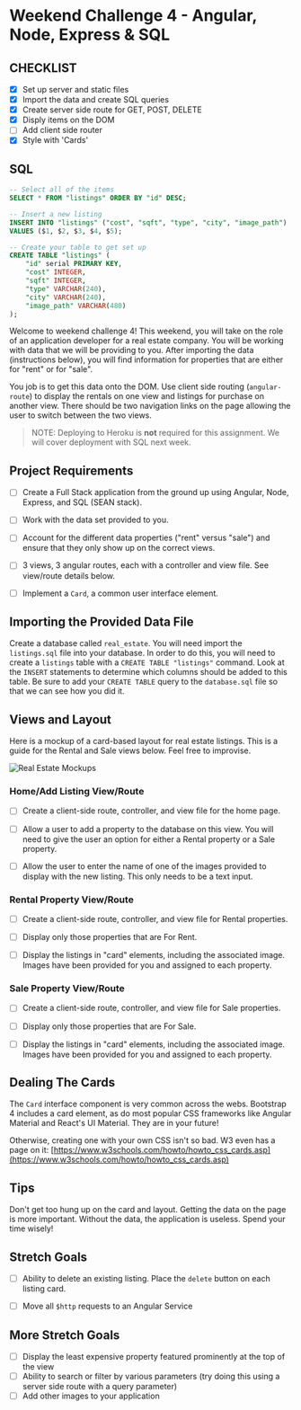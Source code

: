 # Weekend Challenge 4 - Angular, Node, Express & SQL

## CHECKLIST

- [x] Set up server and static files
- [x] Import the data and create SQL queries
- [x] Create server side route for GET, POST, DELETE
- [x] Disply items on the DOM
- [ ] Add client side router
- [x] Style with 'Cards'

## SQL 

```SQL
-- Select all of the items
SELECT * FROM "listings" ORDER BY "id" DESC;

-- Insert a new listing
INSERT INTO "listings" ("cost", "sqft", "type", "city", "image_path")
VALUES ($1, $2, $3, $4, $5);

-- Create your table to get set up
CREATE TABLE "listings" (
	"id" serial PRIMARY KEY,
	"cost" INTEGER,
	"sqft" INTEGER,
	"type" VARCHAR(240),
	"city" VARCHAR(240),
	"image_path" VARCHAR(480)
);
```

Welcome to weekend challenge 4! This weekend, you will take on the role of an application developer for a real estate company. You will be working with data that we will be providing to you. After importing the data (instructions below), you will find information for properties that are either for "rent" or for "sale".

You job is to get this data onto the DOM. Use client side routing (`angular-route`) to display the rentals on one view and listings for purchase on another view. There should be two navigation links on the page allowing the user to switch between the two views.

> NOTE: Deploying to Heroku is **not** required for this assignment. We will cover deployment with SQL next week.

## Project Requirements

- [ ] Create a Full Stack application from the ground up using Angular, Node, Express, and SQL (SEAN stack).
- [ ] Work with the data set provided to you.
- [ ] Account for the different data properties ("rent" versus "sale") and ensure that they only show up on the correct views.
- [ ] 3 views, 3 angular routes, each with a controller and view file. See view/route details below.
- [ ] Implement a `Card`, a common user interface element.
 

## Importing the Provided Data File

Create a database called `real_estate`. You will need import the `listings.sql` file into your database. In order to do this, you will need to create a `listings` table with a `CREATE TABLE "listings"` command. Look at the `INSERT` statements to determine which columns should be added to this table. Be sure to add your `CREATE TABLE` query to the `database.sql` file so that we can see how you did it.


## Views and Layout

Here is a mockup of a card-based layout for real estate listings. This is a guide for the Rental and Sale views below. Feel free to improvise.

![Real Estate Mockups](RealEstate-mockups.jpg)


### Home/Add Listing View/Route

- [ ] Create a client-side route, controller, and view file for the home page.
- [ ] Allow a user to add a property to the database on this view. You will need to give the user an option for either a Rental property or a Sale property.
- [ ] Allow the user to enter the name of one of the images provided to display with the new listing. This only needs to be a text input.


### Rental Property View/Route

- [ ] Create a client-side route, controller, and view file for Rental properties.
- [ ] Display only those properties that are For Rent.
- [ ] Display the listings in "card" elements, including the associated image. Images have been provided for you and assigned to each property.


### Sale Property View/Route

- [ ] Create a client-side route, controller, and view file for Sale properties.
- [ ] Display only those properties that are For Sale.
- [ ] Display the listings in "card" elements, including the associated image. Images have been provided for you and assigned to each property.


## Dealing The Cards

The `Card` interface component is very common across the webs. Bootstrap 4 includes a card element, as do most popular CSS frameworks like Angular Material and React's UI Material. They are in your future!

Otherwise, creating one with your own CSS isn't so bad. W3 even has a page on it: [https://www.w3schools.com/howto/howto_css_cards.asp](https://www.w3schools.com/howto/howto_css_cards.asp)


## Tips

Don't get too hung up on the card and layout. Getting the data on the page is more important. Without the data, the application is useless. Spend your time wisely!


## Stretch Goals

- [ ] Ability to delete an existing listing. Place the `delete` button on each listing card.
- [ ] Move all `$http` requests to an Angular Service


## More Stretch Goals

- [ ] Display the least expensive property featured prominently at the top of the view
- [ ] Ability to search or filter by various parameters (try doing this using a server side route with a query parameter)
- [ ] Add other images to your application
